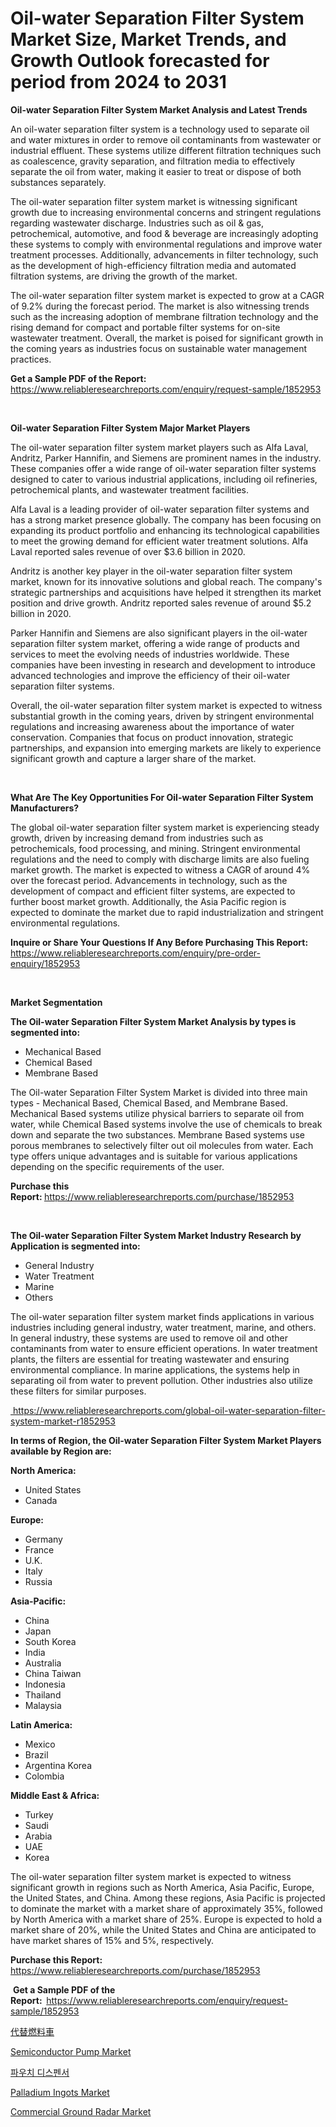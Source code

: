 <p><h1>Oil-water Separation Filter System Market Size, Market Trends, and Growth Outlook forecasted for period from 2024 to 2031</h1></p><p><strong>Oil-water Separation Filter System Market Analysis and Latest Trends</strong></p>
<p><p>An oil-water separation filter system is a technology used to separate oil and water mixtures in order to remove oil contaminants from wastewater or industrial effluent. These systems utilize different filtration techniques such as coalescence, gravity separation, and filtration media to effectively separate the oil from water, making it easier to treat or dispose of both substances separately.</p><p>The oil-water separation filter system market is witnessing significant growth due to increasing environmental concerns and stringent regulations regarding wastewater discharge. Industries such as oil & gas, petrochemical, automotive, and food & beverage are increasingly adopting these systems to comply with environmental regulations and improve water treatment processes. Additionally, advancements in filter technology, such as the development of high-efficiency filtration media and automated filtration systems, are driving the growth of the market.</p><p>The oil-water separation filter system market is expected to grow at a CAGR of 9.2% during the forecast period. The market is also witnessing trends such as the increasing adoption of membrane filtration technology and the rising demand for compact and portable filter systems for on-site wastewater treatment. Overall, the market is poised for significant growth in the coming years as industries focus on sustainable water management practices.</p></p>
<p><strong>Get a Sample PDF of the Report:&nbsp;</strong> <a href="https://www.reliableresearchreports.com/enquiry/request-sample/1852953">https://www.reliableresearchreports.com/enquiry/request-sample/1852953</a></p>
<p>&nbsp;</p>
<p><strong>Oil-water Separation Filter System Major Market Players</strong></p>
<p><p>The oil-water separation filter system market players such as Alfa Laval, Andritz, Parker Hannifin, and Siemens are prominent names in the industry. These companies offer a wide range of oil-water separation filter systems designed to cater to various industrial applications, including oil refineries, petrochemical plants, and wastewater treatment facilities.</p><p>Alfa Laval is a leading provider of oil-water separation filter systems and has a strong market presence globally. The company has been focusing on expanding its product portfolio and enhancing its technological capabilities to meet the growing demand for efficient water treatment solutions. Alfa Laval reported sales revenue of over $3.6 billion in 2020.</p><p>Andritz is another key player in the oil-water separation filter system market, known for its innovative solutions and global reach. The company's strategic partnerships and acquisitions have helped it strengthen its market position and drive growth. Andritz reported sales revenue of around $5.2 billion in 2020.</p><p>Parker Hannifin and Siemens are also significant players in the oil-water separation filter system market, offering a wide range of products and services to meet the evolving needs of industries worldwide. These companies have been investing in research and development to introduce advanced technologies and improve the efficiency of their oil-water separation filter systems.</p><p>Overall, the oil-water separation filter system market is expected to witness substantial growth in the coming years, driven by stringent environmental regulations and increasing awareness about the importance of water conservation. Companies that focus on product innovation, strategic partnerships, and expansion into emerging markets are likely to experience significant growth and capture a larger share of the market.</p></p>
<p>&nbsp;</p>
<p><strong>What Are The Key Opportunities For Oil-water Separation Filter System Manufacturers?</strong></p>
<p><p>The global oil-water separation filter system market is experiencing steady growth, driven by increasing demand from industries such as petrochemicals, food processing, and mining. Stringent environmental regulations and the need to comply with discharge limits are also fueling market growth. The market is expected to witness a CAGR of around 4% over the forecast period. Advancements in technology, such as the development of compact and efficient filter systems, are expected to further boost market growth. Additionally, the Asia Pacific region is expected to dominate the market due to rapid industrialization and stringent environmental regulations.</p></p>
<p><strong>Inquire or Share Your Questions If Any Before Purchasing This Report:</strong> <a href="https://www.reliableresearchreports.com/enquiry/pre-order-enquiry/1852953">https://www.reliableresearchreports.com/enquiry/pre-order-enquiry/1852953</a></p>
<p>&nbsp;</p>
<p><strong>Market Segmentation</strong></p>
<p><strong>The Oil-water Separation Filter System Market Analysis by types is segmented into:</strong></p>
<p><ul><li>Mechanical Based</li><li>Chemical Based</li><li>Membrane Based</li></ul></p>
<p><p>The Oil-water Separation Filter System Market is divided into three main types - Mechanical Based, Chemical Based, and Membrane Based. Mechanical Based systems utilize physical barriers to separate oil from water, while Chemical Based systems involve the use of chemicals to break down and separate the two substances. Membrane Based systems use porous membranes to selectively filter out oil molecules from water. Each type offers unique advantages and is suitable for various applications depending on the specific requirements of the user.</p></p>
<p><strong>Purchase this Report:&nbsp;</strong><a href="https://www.reliableresearchreports.com/purchase/1852953">https://www.reliableresearchreports.com/purchase/1852953</a></p>
<p>&nbsp;</p>
<p><strong>The Oil-water Separation Filter System Market Industry Research by Application is segmented into:</strong></p>
<p><ul><li>General Industry</li><li>Water Treatment</li><li>Marine</li><li>Others</li></ul></p>
<p><p>The oil-water separation filter system market finds applications in various industries including general industry, water treatment, marine, and others. In general industry, these systems are used to remove oil and other contaminants from water to ensure efficient operations. In water treatment plants, the filters are essential for treating wastewater and ensuring environmental compliance. In marine applications, the systems help in separating oil from water to prevent pollution. Other industries also utilize these filters for similar purposes.</p></p>
<p><a href="https://www.reliableresearchreports.com/global-oil-water-separation-filter-system-market-r1852953">&nbsp;https://www.reliableresearchreports.com/global-oil-water-separation-filter-system-market-r1852953</a></p>
<p><strong>In terms of Region, the Oil-water Separation Filter System Market Players available by Region are:</strong></p>
<p>
    <p> <strong> North America: </strong>
        <ul>
            <li>United States</li>
            <li>Canada</li>
        </ul>
        </p> 
    <p> <strong> Europe: </strong>
        <ul>
            <li>Germany</li>
            <li>France</li>
            <li>U.K.</li>
            <li>Italy</li>
            <li>Russia</li>
        </ul>
        </p> 
    <p> <strong> Asia-Pacific: </strong>
        <ul>
            <li>China</li>
            <li>Japan</li>
            <li>South Korea</li>
            <li>India</li>
            <li>Australia</li>
            <li>China Taiwan</li>
            <li>Indonesia</li>
            <li>Thailand</li>
            <li>Malaysia</li>
        </ul>
        </p> 
    <p> <strong> Latin America: </strong>
        <ul>
            <li>Mexico</li>
            <li>Brazil</li>
            <li>Argentina Korea</li>
            <li>Colombia</li>
        </ul>
        </p> 
    <p> <strong> Middle East & Africa: </strong>
        <ul>
            <li>Turkey</li>
            <li>Saudi</li>
            <li>Arabia</li>
            <li>UAE</li>
            <li>Korea</li>
        </ul>
    </p>
    </p>
<p><p>The oil-water separation filter system market is expected to witness significant growth in regions such as North America, Asia Pacific, Europe, the United States, and China. Among these regions, Asia Pacific is projected to dominate the market with a market share of approximately 35%, followed by North America with a market share of 25%. Europe is expected to hold a market share of 20%, while the United States and China are anticipated to have market shares of 15% and 5%, respectively.</p></p>
<p><strong>Purchase this Report: </strong><a href="https://www.reliableresearchreports.com/purchase/1852953">https://www.reliableresearchreports.com/purchase/1852953</a></p>
<p>&nbsp;<strong>Get a Sample PDF of the Report:&nbsp;&nbsp;</strong><a href="https://www.reliableresearchreports.com/enquiry/request-sample/1852953">https://www.reliableresearchreports.com/enquiry/request-sample/1852953</a></p>
<p><strong></strong></p>
<p><p><a href="https://github.com/JaydaWisoky2014/Market-Research-Report-List-1/blob/main/329459942892.md">代替燃料車</a></p><p><a href="https://github.com/kathiaseamanalvaradovlprc2h/Market-Research-Report-List-2/blob/main/semiconductor-pump-market.md">Semiconductor Pump Market</a></p><p><a href="https://github.com/Maeennan456456/Market-Research-Report-List-1/blob/main/811490639494.md">파우치 디스펜서</a></p><p><a href="https://issuu.com/reportprime-2/docs/palladium-ingots-market-size-2030.pptx">Palladium Ingots Market</a></p><p><a href="https://github.com/wusalecollins540tpqoz/Market-Research-Report-List-2/blob/main/commercial-ground-radar-market.md">Commercial Ground Radar Market</a></p></p>